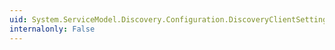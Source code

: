```yaml
---
uid: System.ServiceModel.Discovery.Configuration.DiscoveryClientSettingsElement.#ctor
internalonly: False
---
```

